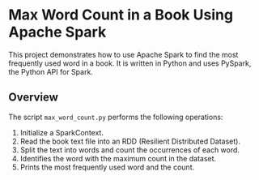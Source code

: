 # Max Word Count in a Book Using Apache Spark

This project demonstrates how to use Apache Spark to find the most frequently used word in a book. It is written in Python and uses PySpark, the Python API for Spark.

## Overview

The script `max_word_count.py` performs the following operations:

1. Initialize a SparkContext.
2. Read the book text file into an RDD (Resilient Distributed Dataset).
3. Split the text into words and count the occurrences of each word.
4. Identifies the word with the maximum count in the dataset.
5. Prints the most frequently used word and the count.

